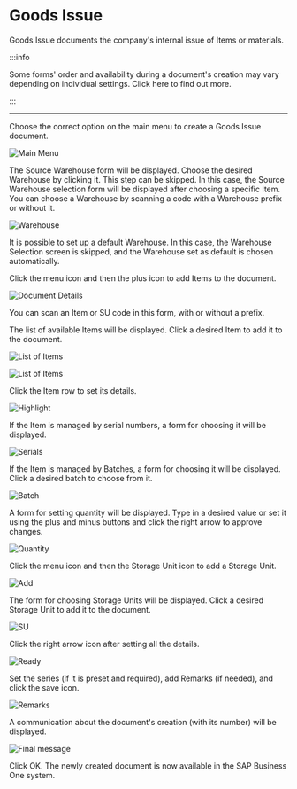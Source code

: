 # Goods Issue

Goods Issue documents the company's internal issue of Items or materials.

:::info

Some forms' order and availability during a document's creation may vary depending on individual settings. Click here to find out more.

:::

---

Choose the correct option on the main menu to create a Goods Issue document.

![Main Menu](./media/main-menu-goods-issue.webp)

The Source Warehouse form will be displayed.
Choose the desired Warehouse by clicking it. This step can be skipped. In this case, the Source Warehouse selection form will be displayed after choosing a specific Item.
You can choose a Warehouse by scanning a code with a Warehouse prefix or without it.

![Warehouse](./media/goods-issue-warehouses.webp)

It is possible to set up a default Warehouse. In this case, the Warehouse Selection screen is skipped, and the Warehouse set as default is chosen automatically.

Click the menu icon and then the plus icon to add Items to the document.

![Document Details](./media/goods-issue-document-details.webp)

You can scan an Item or SU code in this form, with or without a prefix.

The list of available Items will be displayed. Click a desired Item to add it to the document.

![List of Items](./media/goods-issue-list-of-items.webp)

![List of Items](./media/goods-issue-list-of-items-new.webp)

Click the Item row to set its details.

![Highlight](./media/goods-issue-list-of-items-highlight.webp)

If the Item is managed by serial numbers, a form for choosing it will be displayed.

![Serials](./media/goods-issue-serials.webp)

If the Item is managed by Batches, a form for choosing it will be displayed. Click a desired batch to choose from it.

![Batch](./media/goods-issue-batch.webp)

A form for setting quantity will be displayed.
Type in a desired value or set it using the plus and minus buttons and click the right arrow to approve changes.

![Quantity](./media/goods-issue-quantity.webp)

Click the menu icon and then the Storage Unit icon to add a Storage Unit.

![Add](./media/goods-issue-add.webp)

The form for choosing Storage Units will be displayed.
Click a desired Storage Unit to add it to the document.

![SU](./media/goods-issue-storage-info.webp)

Click the right arrow icon after setting all the details.

![Ready](./media/goods-issue-details-ready.webp)

Set the series (if it is preset and required), add Remarks (if needed), and click the save icon.

![Remarks](./media/goods-issue-remarks.webp)

A communication about the document's creation (with its number) will be displayed.

![Final message](./media/goods-issue-final.webp)

Click OK. The newly created document is now available in the SAP Business One system.
